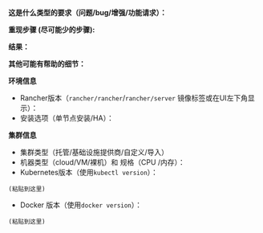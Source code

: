 **这是什么类型的要求（问题/bug/增强/功能请求）：**

**重现步骤 (尽可能少的步骤):**

**结果：**

**其他可能有帮助的细节：**


**环境信息**
- Rancher版本（`rancher/rancher`/`rancher/server` 镜像标签或在UI左下角显示）：
- 安装选项（单节点安装/HA）：


<!--
如果报告的问题与创建的集群有关，请在下面提供所需信息
-->

**集群信息**
-  集群类型（托管/基础设施提供商/自定义/导入）
-  机器类型（cloud/VM/裸机）和 规格（CPU /内存）：
-  Kubernetes版本（使用`kubectl version`）：

```
(粘贴到这里)
```

- Docker 版本（使用`docker version`）：

```
(粘贴到这里)
```